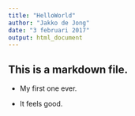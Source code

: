 ```yaml
---
title: "HelloWorld"
author: "Jakko de Jong"
date: "3 februari 2017"
output: html_document
---
```


## This is a markdown file.

* My first one ever.

* It feels good.
